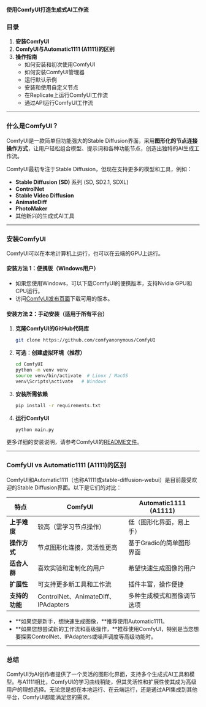**使用ComfyUI打造生成式AI工作流**

### 目录
1. **安装ComfyUI**
2. **ComfyUI与Automatic1111 (A1111)的区别**
3. **操作指南**
    - 如何安装和初次使用ComfyUI
    - 如何安装ComfyUI管理器
    - 运行默认示例
    - 安装和使用自定义节点
    - 在Replicate上运行ComfyUI工作流
    - 通过API运行ComfyUI工作流

---

### **什么是ComfyUI？**
ComfyUI是一款简单但功能强大的Stable Diffusion界面，采用**图形化的节点连接操作方式**，让用户轻松组合模型、提示词和各种功能节点，创造出独特的AI生成工作流。

ComfyUI最初专注于Stable Diffusion，但现在支持更多的模型和工具，例如：
- **Stable Diffusion (SD)** 系列 (SD, SD2.1, SDXL)
- **ControlNet**
- **Stable Video Diffusion**
- **AnimateDiff**
- **PhotoMaker**
- 其他新兴的生成式AI工具

---

### **安装ComfyUI**
ComfyUI可以在本地计算机上运行，也可以在云端的GPU上运行。

#### **安装方法 1：便携版（Windows用户）**
- 如果您使用Windows，可以下载ComfyUI的便携版本，支持Nvidia GPU和CPU运行。
- 访问[ComfyUI发布页面](https://github.com/comfyanonymous/ComfyUI/releases)下载可用的版本。

#### **安装方法 2：手动安装（适用于所有平台）**
1. **克隆ComfyUI的GitHub代码库**
   ```bash
   git clone https://github.com/comfyanonymous/ComfyUI
   ```
2. **可选：创建虚拟环境（推荐）**
   ```bash
   cd ComfyUI
   python -m venv venv
   source venv/bin/activate  # Linux / MacOS
   venv\Scripts\activate   # Windows
   ```
3. **安装所需依赖**
   ```bash
   pip install -r requirements.txt
   ```
4. **运行ComfyUI**
   ```bash
   python main.py
   ```
更多详细的安装说明，请参考ComfyUI的[README文件](https://github.com/comfyanonymous/ComfyUI#readme)。

---

### **ComfyUI vs Automatic1111 (A1111)的区别**
ComfyUI和Automatic1111（也称A1111或stable-diffusion-webui）是目前最受欢迎的Stable Diffusion界面。以下是它们的对比：

| **特点**         | **ComfyUI**                        | **Automatic1111 (A1111)**              |
|-----------------|-------------------------------------|----------------------------------------|
| **上手难度**    | 较高（需学习节点操作）             | 低（图形化界面，易上手）               |
| **操作方式**    | 节点图形化连接，灵活性更高         | 基于Gradio的简单图形界面               |
| **适合人群**    | 喜欢实验和定制化的用户             | 希望快速生成图像的用户                 |
| **扩展性**      | 可支持更多新工具和工作流           | 插件丰富，操作便捷                     |
| **支持的功能**  | ControlNet、AnimateDiff、IPAdapters| 多种生成模式和图像调节选项             |

- **如果您是新手，想快速生成图像，**推荐使用Automatic1111。
- **如果您想尝试新的工作流和高级操作，**推荐使用ComfyUI，特别是当您想要探索ControlNet、IPAdapters或噪声调度等高级功能时。

---

### **总结**
ComfyUI为AI创作者提供了一个灵活的图形化界面，支持多个生成式AI工具和模型。与A1111相比，ComfyUI的学习曲线稍陡，但其灵活性和扩展性使其成为高级用户的理想选择。无论您是想在本地运行、在云端运行，还是通过API集成到其他平台，ComfyUI都能满足您的需求。

